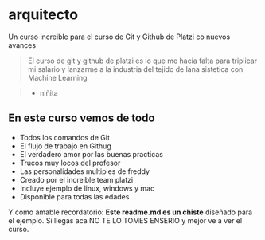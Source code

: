 # arquitecto
Un curso increible para el curso de Git y Github de Platzi co nuevos avances
> El curso de git y github de platzi es lo que me hacia falta para triplicar mi salario y lanzarme a la industria del tejido de lana sistetica con Machine Learning

> - niñita

## En este curso vemos de todo
* Todos los comandos de Git
* El flujo de trabajo en Githug
* El verdadero amor por las buenas practicas
* Trucos muy locos del profesor
* Las personalidades multiples de freddy
* Creado por el increible team platzi
* Incluye ejemplo de linux, windows y mac
* Disponible para todas las edades

Y como amable recordatorio: **Este readme.md es un chiste** diseñado para el ejemplo. Si llegas aca NO TE LO TOMES ENSERIO y mejor ve a ver el curso.